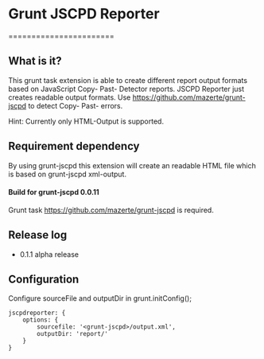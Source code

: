 # Grunt JSCPD Reporter
=======================

## What is it?
This grunt task extension is able to create different report output formats based on JavaScript Copy- Past- Detector reports.
JSCPD Reporter just creates readable output formats. Use https://github.com/mazerte/grunt-jscpd to detect Copy- Past- errors.

Hint: Currently only HTML-Output is supported.

## Requirement dependency
By using grunt-jscpd this extension will create an readable HTML file which is based on grunt-jscpd xml-output.

#### Build for grunt-jscpd  0.0.11 
Grunt task https://github.com/mazerte/grunt-jscpd is required.


## Release log

- 0.1.1 alpha release


## Configuration
Configure sourceFile and outputDir in grunt.initConfig();

    jscpdreporter: {
        options: {
            sourcefile: '<grunt-jscpd>/output.xml',
            outputDir: 'report/'
        }
    }